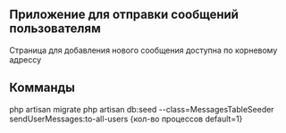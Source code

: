 
## Приложение для отправки сообщений пользователям

Страница для добавления нового сообщения доступна по корневому адрессу


## Комманды
php artisan migrate
php artisan db:seed --class=MessagesTableSeeder
sendUserMessages:to-all-users {кол-во процессов default=1}
